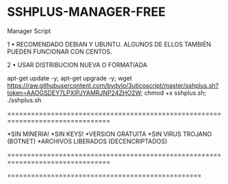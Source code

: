 ﻿# SSHPLUS-MANAGER-FREE

Manager Script

1 • RECOMENDADO DEBIAN Y UBUNTU. ALGUNOS DE ELLOS TAMBIÉN PUEDEN FUNCIONAR CON CENTOS.

2 • USAR DISTRIBUCION NUEVA O FORMATIADA

apt-get update -y; apt-get upgrade -y; wget https://raw.githubusercontent.com/bydylo/3uticoscript/master/sshplus.sh?token=AAOGSDEY7LPXIPJYAMRJNP24ZHO2W; chmod +x sshplus.sh; ./sshplus.sh

================================================================================

*SIN MINERIA! *SIN KEYS! *VERSION GRATUITA *SIN VIRUS TROJANO (BOTNET) *ARCHIVOS LIBERADOS (DECENCRIPTADOS)

================================================================================


=================================================

